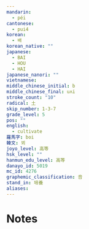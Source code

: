 ```yaml
---
mandarin:
  - péi
cantonese:
  - pui4
korean:
  - 배
korean_native: ""
japanese:
  - BAI
  - HOU
  - HAI
japanese_nanori: ""
vietnamese:
middle_chinese_initial: b
middle_chinese_final: uʌi
stroke_count: "10"
radical: 土
skip_number: 1-3-7
grade_level: 5
pos: ""
english:
  - cultivate
羅馬字: boi
韓文: 뵈
joyo_level: 高等
hsk_level: ""
hanmun_edu_level: 高等
danayo_id: 5019
mc_id: 4276
graphemic_classification: 咅
stand_in: 培養
aliases:
---
```


# Notes
